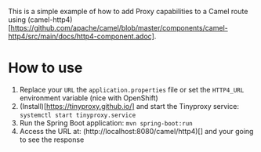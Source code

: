 This is a simple example of how to add Proxy capabilities to a Camel route using (camel-http4)[https://github.com/apache/camel/blob/master/components/camel-http4/src/main/docs/http4-component.adoc].

# How to use

1. Replace your `URL` the `application.properties` file or set the `HTTP4_URL` environment variable (nice with OpenShift) 
2. (Install)[https://tinyproxy.github.io/] and start the Tinyproxy service: `systemctl start tinyproxy.service`
3. Run the Spring Boot application: `mvn spring-boot:run`
4. Access the URL at: (http://localhost:8080/camel/http4)[] and your going to see the response
